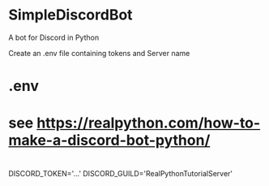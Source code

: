 # SimpleDiscordBot
A bot for Discord in Python

Create an .env file containing tokens and Server name
# .env
# see https://realpython.com/how-to-make-a-discord-bot-python/
#
DISCORD_TOKEN='...'
DISCORD_GUILD='RealPythonTutorialServer'
